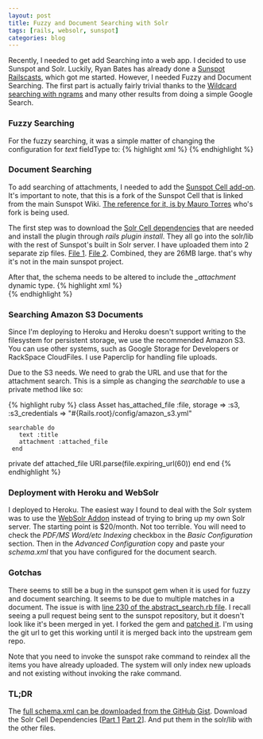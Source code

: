 ```yaml
--- 
layout: post
title: Fuzzy and Document Searching with Solr
tags: [rails, websolr, sunspot]
categories: blog
---
```

Recently, I needed to get add Searching into a web app. I decided to use Sunspot and Solr. Luckily, Ryan Bates has already done a [Sunspot Railscasts](http://railscasts.com/episodes/278-search-with-sunspot), which got me started. However, I needed Fuzzy and Document Searching. The first part is actually fairly trivial thanks to the [Wildcard searching with ngrams](https://github.com/outoftime/sunspot/wiki/Wildcard-searching-with-ngrams) and many other results from doing a simple Google Search.

### Fuzzy Searching
For the fuzzy searching, it was a simple matter of changing the configuration for *text* fieldType to:
{% highlight xml %}
    <fieldType name="text" class="solr.TextField" omitNorms="false">
      <analyzer type="index">
          <tokenizer class="solr.StandardTokenizerFactory"/>
          <filter class="solr.StandardFilterFactory"/>
          <filter class="solr.LowerCaseFilterFactory"/>
          <filter class="solr.EdgeNGramFilterFactory" minGramSize="2" maxGramSize="15"/>
        </analyzer>
      <analyzer type="query">
        <tokenizer class="solr.StandardTokenizerFactory"/>
        <filter class="solr.StandardFilterFactory"/>
        <filter class="solr.LowerCaseFilterFactory"/>
        <filter class="solr.PorterStemFilterFactory"/>
        <filter class="solr.PhoneticFilterFactory" encoder="DoubleMetaphone" inject="true"/>
      </analyzer>
    </fieldType>
{% endhighlight %}

### Document Searching
To add searching of attachments, I needed to add the [Sunspot Cell add-on](https://github.com/chebyte/sunspot_cell). It's important to note, that this is a fork of the Sunspot Cell that is linked from the main Sunspot Wiki. [The reference for it, is by Mauro Torres](http://www.chebyte.com/2011/08/13/how-to-index-file-contents-like-pdf-doc-etc-with-solr-sunspot-paperclip-s3-and-rails-3/) who's fork is being used.

The first step was to download the [Solr Cell dependencies](https://gist.github.com/1196190) that are needed and install the plugin through *rails plugin install*. They all go into the solr/lib with the rest of Sunspot's built in Solr server. I have uploaded them into 2 separate zip files. [File 1](http://cl.ly/9tFw). [File 2](http://cl.ly/9tV4). Combined, they are 26MB large. that's why it's not in the main sunspot project.

After that, the schema needs to be altered to include the *_attachment* dynamic type.
{% highlight xml %}
    <dynamicField name="*_attachment" stored="true" type="text" multiValued="true" indexed="true"/>     
    <dynamicField name="ignored_*" type="ignored"/>
{% endhighlight %}

### Searching Amazon S3 Documents
Since I'm deploying to Heroku and Heroku doesn't support writing to the filesystem for persistent storage, we use the recommended Amazon S3. You can use other systems, such as Google Storage for Developers or RackSpace CloudFiles. I use Paperclip for handling file uploads.

Due to the S3 needs. We need to grab the URL and use that for the attachment search. This is a simple as changing the *searchable* to use a private method like so:

{% highlight ruby %}
class Asset
	has_attached_file :file,
		storage => :s3,
		:s3_credentials => "#{Rails.root}/config/amazon_s3.yml"

    searchable do
       text :title
       attachment :attached_file
     end

  private
    def attached_file
      URI.parse(file.expiring_url(60))
    end
  end
{% endhighlight %}

### Deployment with Heroku and WebSolr
I deployed to Heroku. The easiest way I found to deal with the Solr system was to use the [WebSolr Addon](http://addons.heroku.com/websolr) instead of trying to bring up my own Solr server. The starting point is $20/month. Not too terrible. You will need to check the *PDF/MS Word/etc Indexing* checkbox in the *Basic Configuration* section. Then in the *Advanced Configuration* copy and paste your *schema.xml* that you have configured for the document search. 

### Gotchas
There seems to still be a bug in the sunspot gem when it is used for fuzzy and document searching. It seems to be due to multiple matches in a document. The issue is with [line 230 of the abstract_search.rb file](https://github.com/outoftime/sunspot/blob/master/sunspot/lib/sunspot/search/abstract_search.rb#L230). I recall seeing a pull request being sent to the sunspot repository, but it doesn't look like it's been merged in yet. I forked the gem and [patched it](https://github.com/jwang/sunspot/commit/1154a62f261fd8679d2a29129deaafa67bde66b3). I'm using the git url to get this working until it is merged back into the upstream gem repo.

Note that you need to invoke the sunspot rake command to reindex all the items you have already uploaded. The system will only index new uploads and not existing without invoking the rake command.

### TL;DR
The [full schema.xml can be downloaded from the GitHub Gist](https://gist.github.com/1196146). Download the Solr Cell Dependencies [[Part 1](http://cl.ly/9tFw) [Part 2](http://cl.ly/9tV4)]. And put them in the solr/lib with the other files.